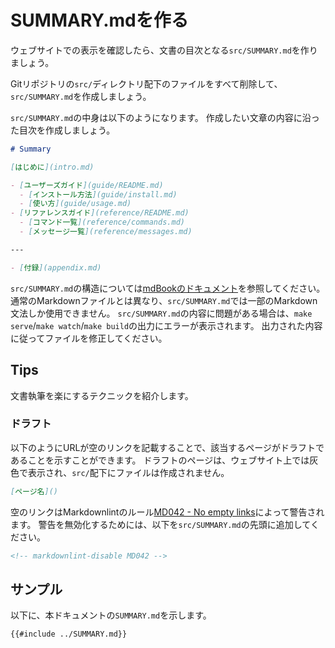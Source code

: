 # SUMMARY.mdを作る

ウェブサイトでの表示を確認したら、文書の目次となる`src/SUMMARY.md`を作りましょう。

Gitリポジトリの`src/`ディレクトリ配下のファイルをすべて削除して、`src/SUMMARY.md`を作成しましょう。

`src/SUMMARY.md`の中身は以下のようになります。
作成したい文章の内容に沿った目次を作成しましょう。

```markdown
# Summary

[はじめに](intro.md)

- [ユーザーズガイド](guide/README.md)
  - [インストール方法](guide/install.md)
  - [使い方](guide/usage.md)
- [リファレンスガイド](reference/README.md)
  - [コマンド一覧](reference/commands.md)
  - [メッセージ一覧](reference/messages.md)

---

- [付録](appendix.md)
```

`src/SUMMARY.md`の構造については[mdBookのドキュメント]を参照してください。
通常のMarkdownファイルとは異なり、`src/SUMMARY.md`では一部のMarkdown文法しか使用できません。
`src/SUMMARY.md`の内容に問題がある場合は、`make serve`/`make watch`/`make build`の出力にエラーが表示されます。
出力された内容に従ってファイルを修正してください。

## Tips

文書執筆を楽にするテクニックを紹介します。

### ドラフト

以下のようにURLが空のリンクを記載することで、該当するページがドラフトであることを示すことができます。
ドラフトのページは、ウェブサイト上では灰色で表示され、`src/`配下にファイルは作成されません。

```markdown
[ページ名]()
```

空のリンクはMarkdownlintのルール[MD042 - No empty links][MD042]によって警告されます。
警告を無効化するためには、以下を`src/SUMMARY.md`の先頭に追加してください。

```html
<!-- markdownlint-disable MD042 -->
```

## サンプル

以下に、本ドキュメントの`SUMMARY.md`を示します。

```markdown
{{#include ../SUMMARY.md}}
```

[mdBookのドキュメント]: https://rust-lang.github.io/mdBook/format/summary.html
[MD042]: https://github.com/DavidAnson/markdownlint/blob/main/doc/Rules.md#md042
